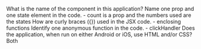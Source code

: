 What is the name of the component in this application?
Name one prop and one state element in the code. - count is a prop and the numbers used are the states
How are curly braces ({}) used in the JSX code. - enclosing functions
Identify one anonymous function in the code. - clickHandler
Does the application, when run on either Android or iOS, use HTML and/or CSS? Both